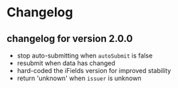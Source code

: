 # Changelog

## changelog for version 2.0.0
- stop auto-submitting when `autoSubmit` is false
- resubmit when data has changed
- hard-coded the iFields version for improved stability
- return 'unknown' when `issuer` is unknown
